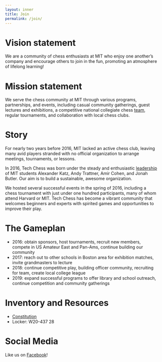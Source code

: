 ```yaml
---
layout: inner
title: Join
permalink: /join/
---
```


# Vision statement
We are a community of chess enthusiasts at MIT who enjoy one another’s company and encourage others to join in the fun, promoting an atmosphere of lifelong learning!

# Mission statement
We serve the chess community at MIT through various programs, partnerships, and events, including casual community gatherings, guest lectures and exhibitions, a competitive national collegiate chess [team](/team), regular tournaments, and collaboration with local chess clubs.

# Story
For nearly two years before 2016, MIT lacked an active chess club, leaving many avid players stranded with no official organization to arrange meetings, tournaments, or lessons.  

In 2016, Tech Chess was born under the steady and enthusiastic [leadership](/officers) of MIT students Alexander Katz, Andy Trattner, Amir Cohen, and Jonah Butler. Our aim is to build a sustainable, awesome organization.

We hosted several successful events in the spring of 2016, including a chess tournament with just under one hundred participants, many of whom attend Harvard or MIT. Tech Chess has become a vibrant community that welcomes beginners and experts with spirited games and opportunities to improve their play.

# The Gameplan
- 2016: obtain sponsors, host tournaments, recruit new members, compete in US Amateur East and Pan-Ams, continue building our community
- 2017: reach out to other schools in Boston area for exhibition matches, invite grandmasters to lecture
- 2018: continue competitive play, building officer community, recruiting for team, create local college league
- 2019: expand successful programs to offer library and school outreach, continue competition and community gatherings

# Inventory and Resources
- [Constitution](https://drive.google.com/file/d/0B5Tfw9EUMk1wUm5ScV9GQkNUMHc/view?usp=sharing)
- Locker: W20-437 28

# Social Media
Like us on [Facebook](https://facebook.com/mitchessclub)!
